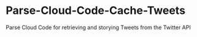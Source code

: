 # Parse-Cloud-Code-Cache-Tweets
Parse Cloud Code for retrieving and storying Tweets from the Twitter API
